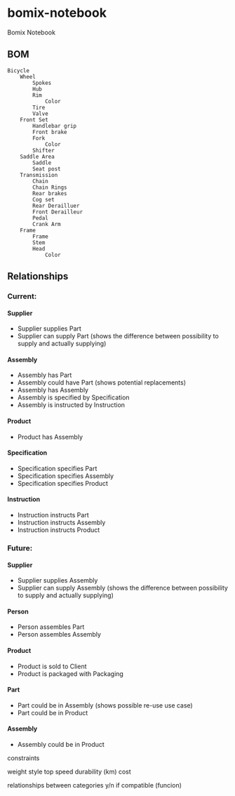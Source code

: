 # bomix-notebook
Bomix Notebook

## BOM

```
Bicycle
	Wheel
		Spokes
		Hub
		Rim
			Color
		Tire
		Valve
	Front Set
		Handlebar grip
		Front brake
		Fork
			Color
		Shifter
	Saddle Area
		Saddle
		Seat post
	Transmission
		Chain
		Chain Rings
		Rear brakes
		Cog set
		Rear Derailluer
		Front Derailleur
		Pedal
		Crank Arm
	Frame
		Frame
		Stem
		Head
			Color
```


## Relationships

### Current:

#### Supplier
 - Supplier supplies Part
 - Supplier can supply Part (shows the difference between possibility to supply and actually supplying)


#### Assembly
 - Assembly has Part
 - Assembly could have Part (shows potential replacements)
 - Assembly has Assembly
 - Assembly is specified by Specification
 - Assembly is instructed by Instruction


#### Product
 - Product has Assembly


#### Specification
 - Specification specifies Part
 - Specification specifies Assembly
 - Specification specifies Product


#### Instruction
 - Instruction instructs Part
 - Instruction instructs Assembly
 - Instruction instructs Product


### Future:

#### Supplier
 - Supplier supplies Assembly
 - Supplier can supply Assembly (shows the difference between possibility to supply and actually supplying)


#### Person
 - Person assembles Part
 - Person assembles Assembly


#### Product
 - Product is sold to Client
 - Product is packaged with Packaging


#### Part
 - Part could be in Assembly (shows possible re-use use case)
 - Part could be in Product


#### Assembly
 - Assembly could be in Product




constraints

weight
style
top speed
durability (km)
cost




relationships between categories
y/n if compatible (funcion)

